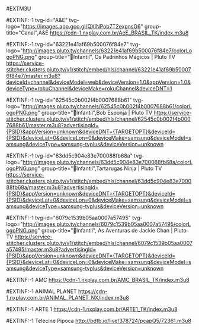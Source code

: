 #EXTM3U

#EXTINF:-1 tvg-id="A&E" tvg-logo="https://images.app.goo.gl/QXiNPob7T2expnsG6" group-title="Canal",A&E
https://cdn-1.nxplay.com.br/AeE_BRASIL_TK/index.m3u8

#EXTINF:-1 tvg-id="63221e41af69b500076f84e7" tvg-logo="http://images.pluto.tv/channels/63221e41af69b500076f84e7/colorLogoPNG.png" group-title="🎈Infantil", Os Padrinhos Mágicos | Pluto TV
https://service-stitcher.clusters.pluto.tv/v1/stitch/embed/hls/channel/63221e41af69b500076f84e7/master.m3u8?deviceId=channel&deviceModel=web&deviceVersion=1.0&appVersion=1.0&deviceType=rokuChannel&deviceMake=rokuChannel&deviceDNT=1

#EXTINF:-1 tvg-id="62545c0b002f4b0007688b61" tvg-logo="http://images.pluto.tv/channels/62545c0b002f4b0007688b61/colorLogoPNG.png" group-title="🎈Infantil",Bob Esponja | Pluto TV
https://service-stitcher.clusters.pluto.tv/v1/stitch/embed/hls/channel/62545c0b002f4b0007688b61/master.m3u8?advertisingId={PSID}&appVersion=unknown&deviceDNT={TARGETOPT}&deviceId={PSID}&deviceLat=0&deviceLon=0&deviceMake=samsung&deviceModel=samsung&deviceType=samsung-tvplus&deviceVersion=unknown

#EXTINF:-1 tvg-id="63dd5c904e83e700088fb68a" tvg-logo="http://images.pluto.tv/channels/63dd5c904e83e700088fb68a/colorLogoPNG.png" group-title="🎈Infantil",Tartarugas Ninja | Pluto TV
https://service-stitcher.clusters.pluto.tv/v1/stitch/embed/hls/channel/63dd5c904e83e700088fb68a/master.m3u8?advertisingId={PSID}&appVersion=unknown&deviceDNT={TARGETOPT}&deviceId={PSID}&deviceLat=0&deviceLon=0&deviceMake=samsung&deviceModel=samsung&deviceType=samsung-tvplus&deviceVersion=unknown

#EXTINF:-1 tvg-id="6079c1539b05aa0007a57495" tvg-logo="http://images.pluto.tv/channels/6079c1539b05aa0007a57495/colorLogoPNG.png" group-title="🎈Infantil", As Aventuras de Jackie Chan | Pluto TV
https://service-stitcher.clusters.pluto.tv/v1/stitch/embed/hls/channel/6079c1539b05aa0007a57495/master.m3u8?advertisingId={PSID}&appVersion=unknown&deviceDNT={TARGETOPT}&deviceId={PSID}&deviceLat=0&deviceLon=0&deviceMake=samsung&deviceModel=samsung&deviceType=samsung-tvplus&deviceVersion=unknown

#EXTINF:-1 AMC
https://cdn-1.nxplay.com.br/AMC_BRASIL_TK/index.m3u8

#EXTINF:-1 ANIMAL PLANET
https://cdn-1.nxplay.com.br/ANIMAL_PLANET_NX/index.m3u8

#EXTINF:-1 ARTE 1
https://cdn-1.nxplay.com.br/ARTE1_TK/index.m3u8

#EXTINF:-1 Telecine Pipoca
http://bdtb.io/live/378724/pcapQ5/72361.m3u8
